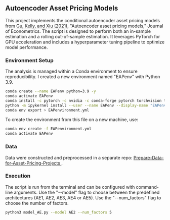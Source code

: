 ## Autoencoder Asset Pricing Models

This project implements the conditional autoencoder asset pricing models from [Gu, Kelly, and Xiu (2021)](https://www.sciencedirect.com/science/article/pii/S0304407620301998), "Autoencoder asset pricing models," Journal of Econometrics. The script is designed to perform both an in-sample estimation and a rolling out-of-sample estimation. It leverages PyTorch for GPU acceleration and includes a hyperparameter tuning pipeline to optimize model performance.

### Environment Setup

The analysis is managed within a Conda environment to ensure reproducibility. I created a new environment named "EAPenv" with Python 3.9.

```bash
conda create --name EAPenv python=3.9 -y
conda activate EAPenv 
conda install -c pytorch -c nvidia -c conda-forge pytorch torchvision torchaudio pytorch-cuda=12.1 pandas numpy tqdm scikit-learn statsmodels joblib seaborn matplotlib openpyxl pyarrow pytables ipykernel -y
python -m ipykernel install --user --name EAPenv --display-name "EAPenv"
conda env export > EAPenvironment.yml
```

To create the environment from this file on a new machine, use:

```bash
conda env create -f EAPenvironment.yml
conda activate EAPenv
```

### Data

Data were constructed and preprocessed in a separate repo: [Prepare-Data-for-Asset-Pricing-Projects
](https://github.com/rongwang0824/Prepare-Data-for-Asset-Pricing-Projects).



### Execution

The script is run from the terminal and can be configured with command-line arguments. Use the "--model" flag to choose between the predefined architectures (AE1, AE2, AE3, AE4 or AE5). Use the "--num_factors" flag to choose the number of factors. 

```bash
python3 model_AE.py --model AE2 --num_factors 5
```
